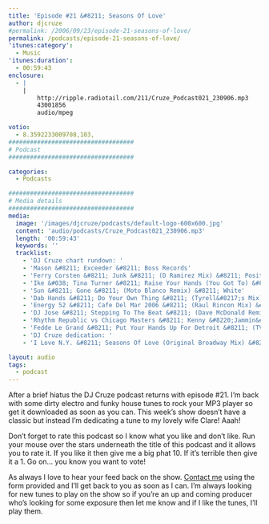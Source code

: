 ```yaml
---
title: 'Episode #21 &#8211; Seasons Of Love'
author: djcruze
#permalink: /2006/09/23/episode-21-seasons-of-love/
permalink: /podcasts/episode-21-seasons-of-love/
'itunes:category':
  - Music
'itunes:duration':
  - 00:59:43
enclosure:
  - |
    |
        http://ripple.radiotail.com/211/Cruze_Podcast021_230906.mp3
        43001856
        audio/mpeg

votio:
  - 8.3592233009708,103,
###################################
# Podcast
###################################

categories:
  - Podcasts

###################################
# Media details
###################################
media:
  image: '/images/djcruze/podcasts/default-logo-600x600.jpg'
  content: 'audio/podcasts/Cruze_Podcast021_230906.mp3'
  length: '00:59:43'
  keywords: ''
  tracklist:
    - 'DJ Cruze chart rundown: '
    - 'Mason &#8211; Exceeder &#8211; Boss Records'
    - 'Ferry Corsten &#8211; Junk &#8211; (D Ramirez Mix) &#8211; Positiva'
    - 'Ike &#038; Tina Turner &#8211; Raise Your Hands (You Got To) &#8211; (Nick Nite Extended Mix) &#8211; Gusto Records'
    - 'Sun &#8211; Gone &#8211; (Moto Blanco Remix) &#8211; White'
    - 'Dab Hands &#8211; Do Your Own Thing &#8211; (Tyrell&#8217;s Mix) &#8211; Gusto Records'
    - 'Energy 52 &#8211; Cafe Del Mar 2006 &#8211; (Raul Rincon Mix) &#8211; AATW'
    - 'DJ Jose &#8211; Stepping To The Beat &#8211; (Dave McDonald Remix) &#8211; Data Records'
    - 'Rhythm Republic vs Chicago Masters &#8211; Kenny &#8220;Jammin&#8221; Jason &#8211; Can You Dance? &#8211; (Soul Avengerz Club Mix) &#8211; Simply Recordings'
    - 'Fedde Le Grand &#8211; Put Your Hands Up For Detroit &#8211; (TV Rock &#038; Dirty South Melbourne Militia Remix) &#8211; CR2 Records'
    - 'DJ Cruze dedication: '
    - 'I Love N.Y. &#8211; Seasons Of Love (Original Broadway Mix) &#8211; Boss Records'

layout: audio
tags:
  - podcast
---
```


After a brief hiatus the DJ Cruze podcast returns with episode #21. I&#8217;m back with some dirty electro and funky house tunes to rock your MP3 player so get it downloaded as soon as you can. This week&#8217;s show doesn&#8217;t have a classic but instead I&#8217;m dedicating a tune to my lovely wife Clare! Aaah!

Don&#8217;t forget to rate this podcast so I know what you like and don&#8217;t like. Run your mouse over the stars underneath the title of this podcast and it allows you to rate it. If you like it then give me a big phat 10. If it&#8217;s terrible then give it a 1. Go on&#8230; you know you want to vote!

As always I love to hear your feed back on the show. [Contact me][1] using the form provided and I&#8217;ll get back to you as soon as I can. I&#8217;m always looking for new tunes to play on the show so if you&#8217;re an up and coming producer who&#8217;s looking for some exposure then let me know and if I like the tunes, I&#8217;ll play them.

[1]: /contact
